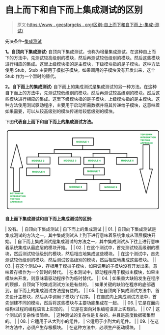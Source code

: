 # 自上而下和自下而上集成测试的区别

> 原文:[https://www . geesforgeks . org/区别-自上而下和自下而上-集成-测试/](https://www.geeksforgeeks.org/difference-between-top-down-and-bottom-up-integration-testing/)

先决条件–[集成测试](https://www.geeksforgeeks.org/software-engineering-integration-testing/)

**1。自顶向下集成测试:**
自顶向下集成测试，也称为增量集成测试。在这种自上而下的方法中，先测试较高级别的模块，然后再测试较低级别的模块。然后这些模块进行相应的集成。这里上级模块指的是主模块，下级模块指的是子模块。这种方法使用 Stub，Stub 主要用于模拟子模块，如果调用的子模块没有开发出来，这个 Stub 作为一个暂时的替代。

**2。自下而上的集成测试:**
自下而上的集成测试是集成测试的另一种方法。在这种自下而上的方法中，先测试较低级别的模块，然后再测试较高级别的模块。然后这些模块进行相应的集成。这里下级模块指的是子模块，上级模块指的是主模块。这种方法使用测试驱动程序，主要用于启动所需数据并将其传递给子模块，这意味着如果需要，可以从较高级别的模块传递给较低级别的模块。

下图**代表自上而下和自下而上的集成测试方法。**

**![](img/84fabfb8d6d255831b9dbceb287b86b0.png)**

 ****自上而下集成测试和自下而上集成测试的区别:****

| 没有。 | 自顶向下集成测试 | 自下而上的集成测试 |
| 01. | 自顶向下集成测试是集成测试的方法之一，其中集成测试从上到下进行意味着系统集成从顶层模块开始。 | 自下而上集成测试是集成测试的方法之一，其中集成测试从下往上进行意味着系统集成从最底层的模块开始。 |
| 02. | 在这个测试中，首先测试较高级别的模块，然后测试较低级别的模块，然后相应地集成这些模块。 | 在这个测试中，首先测试较低级别的模块，然后测试较高级别的模块，然后相应地集成这些模块。 |
| 03. | 在这个测试中，存根用于模拟子模块，如果调用的子模块没有开发出来，意味着存根作为一个暂时的替代。 | 在本测试中，驱动程序用于模拟主模块，如果主模块未开发，则意味着驱动程序作为临时替代。 |
| 04. | 如果重大缺陷发生在程序的顶部，自顶向下的集成测试方法是有益的。 | 如果关键的缺陷在程序的底部遇到，自下而上的集成测试方法是有益的。 |
| 05. | 在自顶向下集成测试方法中，首先设计主模块，然后从中调用子模块/子程序。 | 在自底向上集成测试方法中，首先创建不同的模块，然后将这些模块与主要功能集成在一起。 |
| 06. | 它是在面向结构/过程的编程语言上实现的。 | 它是在面向对象编程语言上实现的。 |
| 07. | 这个测试的复杂性很简单。 | 这种测试的复杂性是复杂的，并且是高度数据密集型的。 |
| 08. | 它适用于从大到小的组件。 | 它适用于小到大的组件。 |
| 09. | 在这种方法中，必须产生存根模块。 | 在这种方法中，必须生产驱动模块。 |